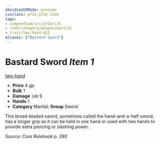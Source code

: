 ```yaml
---
obsidianUIMode: preview
cssclass: pf2e,pf2e-item
tags:
- compendium/src/pf2e/crb
- item/category/weapon/martial
- trait/two-hand-d12
aliases: ["Bastard Sword"]
---
```

# Bastard Sword *Item 1*  
[two-hand <d12>](/rules/traits/two-hand.md)  

- **Price** 4 gp
- **Bulk** 1
- **Damage** `1d8` S
- **Hands** 1
- **Category** Martial; **Group** Sword 

This broad-bladed sword, sometimes called the hand-and-a-half sword, has a longer grip so it can be held in one hand or used with two hands to provide extra piercing or slashing power.

*Source: Core Rulebook p. 280*